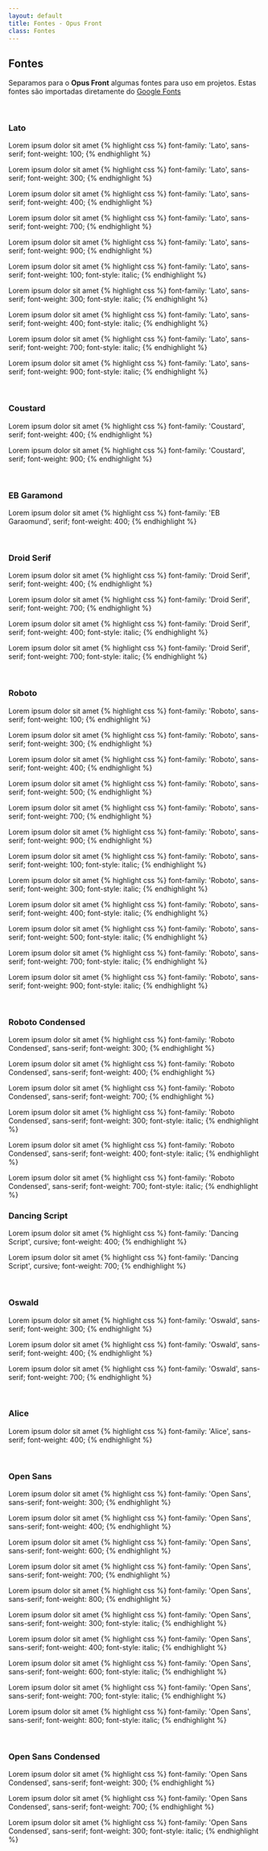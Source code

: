 ```yaml
---
layout: default
title: Fontes - Opus Front
class: Fontes
---
```


## Fontes

Separamos para o __Opus Front__ algumas fontes para uso em projetos. Estas fontes são importadas diretamente do [Google Fonts](http://google.com/fonts)

<br>

### Lato

<div class="lato">
    <p class="thin">
        Lorem ipsum dolor sit amet
{% highlight css %}
font-family: 'Lato', sans-serif;
font-weight: 100;
{% endhighlight %}
    </p>
    <p class="light">
        Lorem ipsum dolor sit amet  
{% highlight css %}
font-family: 'Lato', sans-serif;
font-weight: 300;
{% endhighlight %}
    </p>
    <p class="normal">
        Lorem ipsum dolor sit amet  
{% highlight css %}
font-family: 'Lato', sans-serif;
font-weight: 400;
{% endhighlight %}
    </p>
    <p class="bold">
        Lorem ipsum dolor sit amet  
{% highlight css %}
font-family: 'Lato', sans-serif;
font-weight: 700;
{% endhighlight %}
    </p>
    <p class="ultrabold">
        Lorem ipsum dolor sit amet  
{% highlight css %}
font-family: 'Lato', sans-serif;
font-weight: 900;
{% endhighlight %}
    </p>
    <p class="thin-italic">
        Lorem ipsum dolor sit amet  
{% highlight css %}
font-family: 'Lato', sans-serif;
font-weight: 100;
font-style: italic;
{% endhighlight %}
    </p>
    <p class="light-italic">
        Lorem ipsum dolor sit amet  
{% highlight css %}
font-family: 'Lato', sans-serif;
font-weight: 300;
font-style: italic;
{% endhighlight %}
    </p>
    <p class="normal-italic">
        Lorem ipsum dolor sit amet  
{% highlight css %}
font-family: 'Lato', sans-serif;
font-weight: 400;
font-style: italic;
{% endhighlight %}
    </p>
    <p class="bold-italic">
        Lorem ipsum dolor sit amet  
{% highlight css %}
font-family: 'Lato', sans-serif;
font-weight: 700;
font-style: italic;
{% endhighlight %}
    </p>
    <p class="ultrabold-italic">
        Lorem ipsum dolor sit amet  
{% highlight css %}
font-family: 'Lato', sans-serif;
font-weight: 900;
font-style: italic;
{% endhighlight %}
    </p>
</div>

<br>

### Coustard

<div class="coustard">
    <p class="normal">
        Lorem ipsum dolor sit amet    
{% highlight css %}
font-family: 'Coustard', serif;
font-weight: 400;
{% endhighlight %}
    </p>
    <p class="ultrabold">
        Lorem ipsum dolor sit amet    
{% highlight css %}
font-family: 'Coustard', serif;
font-weight: 900;
{% endhighlight %}
    </p>
</div>

<br>

### EB Garamond

<div class="eb-garamond">
    <p class="normal">
        Lorem ipsum dolor sit amet  
{% highlight css %}
font-family: 'EB Garaomund', serif;
font-weight: 400;
{% endhighlight %}
    </p>
</div>

<br>

### Droid Serif

<div class="droid-serif">
    <p class="normal">
        Lorem ipsum dolor sit amet
{% highlight css %}
font-family: 'Droid Serif', serif;
font-weight: 400;
{% endhighlight %}
    </p>
    <p class="bold">
        Lorem ipsum dolor sit amet
{% highlight css %}
font-family: 'Droid Serif', serif;
font-weight: 700;
{% endhighlight %}
    </p>
    <p class="normal-italic">
        Lorem ipsum dolor sit amet
{% highlight css %}
font-family: 'Droid Serif', serif;
font-weight: 400;
font-style: italic;
{% endhighlight %}
    </p>
    <p class="bold-italic">
        Lorem ipsum dolor sit amet
{% highlight css %}
font-family: 'Droid Serif', serif;
font-weight: 700;
font-style: italic;
{% endhighlight %}
    </p>
</div>

<br>

### Roboto

<div class="roboto">
    <p class="thin">
        Lorem ipsum dolor sit amet
{% highlight css %}
font-family: 'Roboto', sans-serif;
font-weight: 100;
{% endhighlight %}
    </p>
    <p class="light">
        Lorem ipsum dolor sit amet
{% highlight css %}
font-family: 'Roboto', sans-serif;
font-weight: 300;
{% endhighlight %}
    </p>
    <p class="normal">
        Lorem ipsum dolor sit amet
{% highlight css %}
font-family: 'Roboto', sans-serif;
font-weight: 400;
{% endhighlight %}
    </p>
    <p class="medium">
        Lorem ipsum dolor sit amet
{% highlight css %}
font-family: 'Roboto', sans-serif;
font-weight: 500;
{% endhighlight %}
    </p>
    <p class="bold">
        Lorem ipsum dolor sit amet
{% highlight css %}
font-family: 'Roboto', sans-serif;
font-weight: 700;
{% endhighlight %}
    </p>
    <p class="ultrabold">
        Lorem ipsum dolor sit amet
{% highlight css %}
font-family: 'Roboto', sans-serif;
font-weight: 900;
{% endhighlight %}
    </p>
    <p class="thin-italic">
        Lorem ipsum dolor sit amet
{% highlight css %}
font-family: 'Roboto', sans-serif;
font-weight: 100;
font-style: italic;
{% endhighlight %}
    </p>
    <p class="light-italic">
        Lorem ipsum dolor sit amet
{% highlight css %}
font-family: 'Roboto', sans-serif;
font-weight: 300;
font-style: italic;
{% endhighlight %}
    </p>
    <p class="normal-italic">
        Lorem ipsum dolor sit amet
{% highlight css %}
font-family: 'Roboto', sans-serif;
font-weight: 400;
font-style: italic;
{% endhighlight %}
    </p>
    <p class="medium-italic">
        Lorem ipsum dolor sit amet
{% highlight css %}
font-family: 'Roboto', sans-serif;
font-weight: 500;
font-style: italic;
{% endhighlight %}
    </p>
    <p class="bold-italic">
        Lorem ipsum dolor sit amet
{% highlight css %}
font-family: 'Roboto', sans-serif;
font-weight: 700;
font-style: italic;
{% endhighlight %}
    </p>
    <p class="ultrabold-italic">
        Lorem ipsum dolor sit amet
{% highlight css %}
font-family: 'Roboto', sans-serif;
font-weight: 900;
font-style: italic;
{% endhighlight %}
    </p>
</div>

<br>

### Roboto Condensed

<div class="roboto-condensed">
    <p class="light">
        Lorem ipsum dolor sit amet
{% highlight css %}
font-family: 'Roboto Condensed', sans-serif;
font-weight: 300;
{% endhighlight %}
    </p>
    <p class="normal">
        Lorem ipsum dolor sit amet
{% highlight css %}
font-family: 'Roboto Condensed', sans-serif;
font-weight: 400;
{% endhighlight %}
    </p>
    <p class="bold">
        Lorem ipsum dolor sit amet
{% highlight css %}
font-family: 'Roboto Condensed', sans-serif;
font-weight: 700;
{% endhighlight %}
    </p>
    <p class="light-italic">
        Lorem ipsum dolor sit amet
{% highlight css %}
font-family: 'Roboto Condensed', sans-serif;
font-weight: 300;
font-style: italic;
{% endhighlight %}
    </p>
    <p class="normal-italic">
        Lorem ipsum dolor sit amet
{% highlight css %}
font-family: 'Roboto Condensed', sans-serif;
font-weight: 400;
font-style: italic;
{% endhighlight %}
    </p>
    <p class="bold-italic">
        Lorem ipsum dolor sit amet
{% highlight css %}
font-family: 'Roboto Condensed', sans-serif;
font-weight: 700;
font-style: italic;
{% endhighlight %}
    </p>
</div>

### Dancing Script

<div class="dancing-script">
    <p class="normal">
        Lorem ipsum dolor sit amet
{% highlight css %}
font-family: 'Dancing Script', cursive;
font-weight: 400;
{% endhighlight %}
    </p>
    <p class="bold">
        Lorem ipsum dolor sit amet
{% highlight css %}
font-family: 'Dancing Script', cursive;
font-weight: 700;
{% endhighlight %}
    </p>
</div>

<br>

### Oswald

<div class="oswald">
    <p class="light">
        Lorem ipsum dolor sit amet  
{% highlight css %}
font-family: 'Oswald', sans-serif;
font-weight: 300;
{% endhighlight %}
    </p>
    <p class="normal">
        Lorem ipsum dolor sit amet  
{% highlight css %}
font-family: 'Oswald', sans-serif;
font-weight: 400;
{% endhighlight %}
    </p>
    <p class="bold">
        Lorem ipsum dolor sit amet  
{% highlight css %}
font-family: 'Oswald', sans-serif;
font-weight: 700;
{% endhighlight %}
    </p>
</div>

<br>

### Alice

<div class="alice">
    <p class="normal">
        Lorem ipsum dolor sit amet
{% highlight css %}
font-family: 'Alice', sans-serif;
font-weight: 400;
{% endhighlight %}
    </p>
</div>

<br>

### Open Sans

<div class="open-sans">
    <p class="light">
        Lorem ipsum dolor sit amet
{% highlight css %}
font-family: 'Open Sans', sans-serif;
font-weight: 300;
{% endhighlight %}
    </p>
    <p class="normal">
        Lorem ipsum dolor sit amet
{% highlight css %}
font-family: 'Open Sans', sans-serif;
font-weight: 400;
{% endhighlight %}
    </p>
    <p class="semibold">
        Lorem ipsum dolor sit amet
{% highlight css %}
font-family: 'Open Sans', sans-serif;
font-weight: 600;
{% endhighlight %}
    </p>
    <p class="bold">
        Lorem ipsum dolor sit amet
{% highlight css %}
font-family: 'Open Sans', sans-serif;
font-weight: 700;
{% endhighlight %}
    </p>
    <p class="extrabold">
        Lorem ipsum dolor sit amet
{% highlight css %}
font-family: 'Open Sans', sans-serif;
font-weight: 800;
{% endhighlight %}
    </p>
    <p class="light-italic">
        Lorem ipsum dolor sit amet
{% highlight css %}
font-family: 'Open Sans', sans-serif;
font-weight: 300;
font-style: italic;
{% endhighlight %}
    </p>
    <p class="normal-italic">
        Lorem ipsum dolor sit amet
{% highlight css %}
font-family: 'Open Sans', sans-serif;
font-weight: 400;
font-style: italic;
{% endhighlight %}
    </p>
    <p class="semibold-italic">
        Lorem ipsum dolor sit amet
{% highlight css %}
font-family: 'Open Sans', sans-serif;
font-weight: 600;
font-style: italic;
{% endhighlight %}
    </p>
    <p class="bold-italic">
        Lorem ipsum dolor sit amet
{% highlight css %}
font-family: 'Open Sans', sans-serif;
font-weight: 700;
font-style: italic;
{% endhighlight %}
    </p>
    <p class="extrabold-italic">
        Lorem ipsum dolor sit amet
{% highlight css %}
font-family: 'Open Sans', sans-serif;
font-weight: 800;
font-style: italic;
{% endhighlight %}
    </p>
</div>

<br>

### Open Sans Condensed

<div class="open-sans-condensed">
    <p class="light">
        Lorem ipsum dolor sit amet
{% highlight css %}
font-family: 'Open Sans Condensed', sans-serif;
font-weight: 300;
{% endhighlight %}
    </p>
    <p class="bold">
        Lorem ipsum dolor sit amet
{% highlight css %}
font-family: 'Open Sans Condensed', sans-serif;
font-weight: 700;
{% endhighlight %}
    </p>
    <p class="light-italic">
        Lorem ipsum dolor sit amet
{% highlight css %}
font-family: 'Open Sans Condensed', sans-serif;
font-weight: 300;
font-style: italic;
{% endhighlight %}
    </p>
</div>